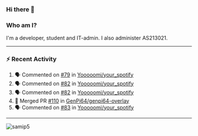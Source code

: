 ### Hi there 👋

### Who am I?
I'm a developer, student and IT-admin. I also administer AS213021.

---
### :zap: Recent Activity
<!--START_SECTION:activity-->
1. 🗣 Commented on [#79](https://github.com/Yooooomi/your_spotify/issues/79) in [Yooooomi/your_spotify](https://github.com/Yooooomi/your_spotify)
2. 🗣 Commented on [#82](https://github.com/Yooooomi/your_spotify/issues/82) in [Yooooomi/your_spotify](https://github.com/Yooooomi/your_spotify)
3. 🗣 Commented on [#82](https://github.com/Yooooomi/your_spotify/issues/82) in [Yooooomi/your_spotify](https://github.com/Yooooomi/your_spotify)
4. 🎉 Merged PR [#110](https://github.com/GenPi64/genpi64-overlay/pull/110) in [GenPi64/genpi64-overlay](https://github.com/GenPi64/genpi64-overlay)
5. 🗣 Commented on [#83](https://github.com/Yooooomi/your_spotify/issues/83) in [Yooooomi/your_spotify](https://github.com/Yooooomi/your_spotify)
<!--END_SECTION:activity-->
---

<img align="center" src="https://github-readme-stats.vercel.app/api?username=samip5&show_icons=true" alt="samip5" />
